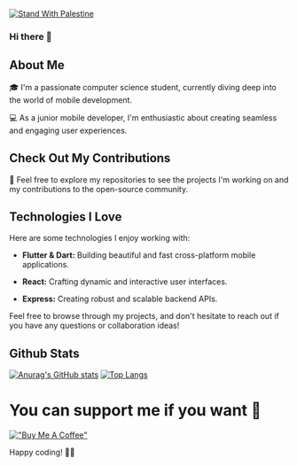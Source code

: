 [![Stand With Palestine](https://raw.githubusercontent.com/TheBSD/StandWithPalestine/main/banner-no-action.svg)](https://thebsd.github.io/StandWithPalestine)
### Hi there 👋

## About Me

🎓 I'm a passionate computer science student, currently diving deep into the world of mobile development.

💻 As a junior mobile developer, I'm enthusiastic about creating seamless and engaging user experiences.

## Check Out My Contributions

🚀 Feel free to explore my repositories to see the projects I'm working on and my contributions to the open-source community.

## Technologies I Love

Here are some technologies I enjoy working with:

- **Flutter & Dart:** Building beautiful and fast cross-platform mobile applications.

- **React:** Crafting dynamic and interactive user interfaces.

- **Express:** Creating robust and scalable backend APIs.

Feel free to browse through my projects, and don't hesitate to reach out if you have any questions or collaboration ideas!

## Github Stats
[![Anurag's GitHub stats](https://github-readme-stats.vercel.app/api?username=ramybouchareb25&show_icons=true)](https://github.com/anuraghazra/github-readme-stats)
[![Top Langs](https://github-readme-stats.vercel.app/api/top-langs/?username=ramybouchareb25&exclude_repo=UnityTraining)](https://github.com/anuraghazra/github-readme-stats)
# You can support me if you want 👀
[!["Buy Me A Coffee"](https://www.buymeacoffee.com/assets/img/custom_images/orange_img.png)](https://www.buymeacoffee.com/ramybouchareb)

Happy coding! 🚀✨
<!--
**RamyBouchareb25/RamyBouchareb25** is a ✨ _special_ ✨ repository because its `README.md` (this file) appears on your GitHub profile.

Here are some ideas to get you started:

- 🔭 I’m currently working on ...
- 🌱 I’m currently learning ...
- 👯 I’m looking to collaborate on ...
- 🤔 I’m looking for help with ...
- 💬 Ask me about ...
- 📫 How to reach me: ...
- 😄 Pronouns: ...
- ⚡ Fun fact: ...
-->
